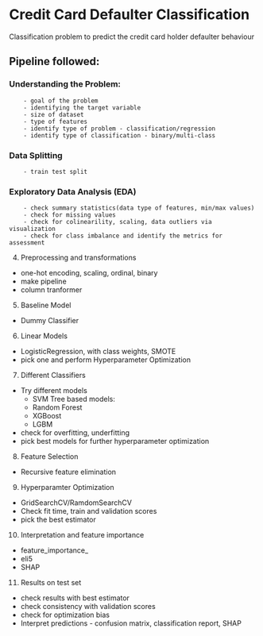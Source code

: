 # Credit Card Defaulter Classification
Classification problem to predict the credit card holder defaulter behaviour

## Pipeline followed:
  ### Understanding the Problem:
        - goal of the problem
        - identifying the target variable
        - size of dataset
        - type of features
        - identify type of problem - classification/regression
        - identify type of classification - binary/multi-class
        
  ### Data Splitting
        - train test split
        
  ### Exploratory Data Analysis (EDA)
        - check summary statistics(data type of features, min/max values)
        - check for missing values
        - check for colinearility, scaling, data outliers via visualization
        - check for class imbalance and identify the metrics for assessment
        
4. Preprocessing and transformations
  - one-hot encoding, scaling, ordinal, binary
  - make pipeline
  - column tranformer
5. Baseline Model
  - Dummy Classifier
6. Linear Models
  - LogisticRegression, with class weights, SMOTE
  - pick one and perform Hyperparameter Optimization
7. Different Classifiers
  - Try different models
    - SVM
    Tree based models:
    - Random Forest
    - XGBoost
    - LGBM
  - check for overfitting, underfitting
  - pick best models for further hyperparameter optimization
8. Feature Selection
  - Recursive feature elimination 
9. Hyperparamter Optimization
  - GridSearchCV/RamdomSearchCV
  - Check fit time, train and validation scores
  - pick the best estimator
10. Interpretation and feature importance
  - feature_importance_
  - eli5
  - SHAP
11. Results on test set
  - check results with best estimator
  - check consistency with validation scores
  - check for optimization bias
  - Interpret predictions - confusion matrix, classification report, SHAP
  